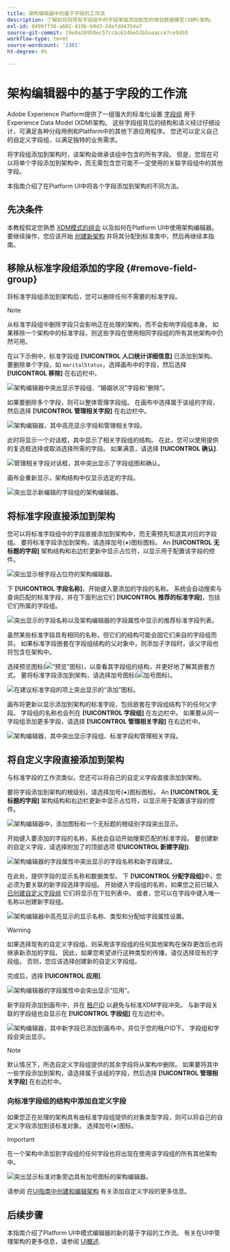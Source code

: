```yaml
---
title: 架构编辑器中的基于字段的工作流
description: 了解如何将现有字段组中的字段单独添加到您的体验数据模型(XDM)架构。
exl-id: 0499ff30-a602-419b-b9d3-2defdd4354a7
source-git-commit: 19e0a26958ec57ccbc614be53b5aaacce7ce9450
workflow-type: tm+mt
source-wordcount: '1301'
ht-degree: 0%

---
```


# 架构编辑器中的基于字段的工作流

Adobe Experience Platform提供了一组强大的标准化设置 [字段组](../schema/composition.md#field-group) 用于Experience Data Model (XDM)架构。 这些字段组背后的结构和语义经过仔细设计，可满足各种分段用例和Platform中的其他下游应用程序。 您还可以定义自己的自定义字段组，以满足独特的业务需求。

将字段组添加到架构时，该架构会继承该组中包含的所有字段。 但是，您现在可以将单个字段添加到架构中，而无需包含您可能不一定使用的关联字段组中的其他字段。

本指南介绍了在Platform UI中将各个字段添加到架构的不同方法。

## 先决条件

本教程假定您熟悉 [XDM模式的组合](../schema/composition.md) 以及如何在Platform UI中使用架构编辑器。 要继续操作，您应该开始 [创建新架构](./resources/schemas.md) 并将其分配到标准类中，然后再继续本指南。

## 移除从标准字段组添加的字段 {#remove-field-group}

将标准字段组添加到架构后，您可以删除任何不需要的标准字段。

>[!NOTE]
>
>从标准字段组中删除字段只会影响正在处理的架构，而不会影响字段组本身。 如果移除一个架构中的标准字段，则这些字段在使用相同字段组的所有其他架构中仍然可用。

在以下示例中，标准字段组 **[!UICONTROL 人口统计详细信息]** 已添加到架构。 要删除单个字段，如 `maritalStatus`，选择画布中的字段，然后选择 **[!UICONTROL 移除]** 在右边栏中。

![架构编辑器中突出显示字段组、“婚姻状况”字段和“删除”。](../images/ui/field-based-workflows/remove-single-field.png)

如果要删除多个字段，则可以整体管理字段组。 在画布中选择属于该组的字段，然后选择 **[!UICONTROL 管理相关字段]** 在右边栏中。

![架构编辑器，其中高亮显示字段和管理相关字段。](../images/ui/field-based-workflows/manage-related-fields.png)

此时将显示一个对话框，其中显示了相关字段组的结构。 在此，您可以使用提供的复选框选择或取消选择所需的字段。 如果满意，请选择 **[!UICONTROL 确认]**.

![管理相关字段对话框，其中突出显示了字段组图和确认。](../images/ui/field-based-workflows/select-fields.png)

画布会重新显示，架构结构中仅显示选定的字段。

![突出显示新编辑的字段组的架构编辑器。](../images/ui/field-based-workflows/fields-added.png)

## 将标准字段直接添加到架构

您可以将标准字段组中的字段直接添加到架构中，而无需预先知道其对应的字段组。 要将标准字段添加到架构，请选择加号(**+**)图标图标。 An **[!UICONTROL 无标题的字段]** 架构结构和右边栏更新中显示占位符，以显示用于配置该字段的控件。

![突出显示根字段占位符的架构编辑器。](../images/ui/field-based-workflows/root-custom-field.png)

下 **[!UICONTROL 字段名称]**，开始键入要添加的字段的名称。 系统会自动搜索与查询匹配的标准字段，并在下面列出它们 **[!UICONTROL 推荐的标准字段]**，包括它们所属的字段组。

![突出显示的字段名称以及架构编辑器的字段属性中显示的推荐标准字段列表。](../images/ui/field-based-workflows/standard-field-search.png)

虽然某些标准字段具有相同的名称，但它们的结构可能会因它们来自的字段组而异。 如果标准字段嵌套在字段组结构的父对象中，则添加子字段时，该父字段也将包含在架构中。

选择预览图标(![“预览”图标](../images/ui/field-based-workflows/preview-icon.png))，以查看其字段组的结构，并更好地了解其嵌套方式。 要将标准字段添加到架构，请选择加号图标(![加号图标](../images/ui/field-based-workflows/add-icon.png))。

![在建议标准字段的项上突出显示的“添加”图标。](../images/ui/field-based-workflows/add-standard-field.png)

画布将更新以显示添加到架构的标准字段，包括嵌套在字段组结构下的任何父字段。 字段组的名称也会列在 **[!UICONTROL 字段组]** 在左边栏中。 如果要从同一字段组添加更多字段，请选择 **[!UICONTROL 管理相关字段]** 在右边栏中。

![架构编辑器，其中突出显示字段组、标准字段和管理相关字段。](../images/ui/field-based-workflows/standard-field-added.png)

## 将自定义字段直接添加到架构

与标准字段的工作流类似，您还可以将自己的自定义字段直接添加到架构。

要将字段添加到架构的根级别，请选择加号(**+**)图标图标。 An **[!UICONTROL 无标题的字段]** 架构结构和右边栏更新中显示占位符，以显示用于配置该字段的控件。

![架构编辑器中，添加图标和一个无标题的根级别字段突出显示。](../images/ui/field-based-workflows/root-custom-field.png)

开始键入要添加的字段的名称，系统会自动开始搜索匹配的标准字段。 要创建新的自定义字段，请选择附加了的顶部选项 **([!UICONTROL 新建字段])**.

![架构编辑器的字段属性中突出显示的字段名称和新字段建议。](../images/ui/field-based-workflows/custom-field-search.png)

在此处，提供字段的显示名称和数据类型。 下 **[!UICONTROL 分配字段组]**&#x200B;中，您必须为要关联的新字段选择字段组。 开始键入字段组的名称，如果您之前已输入 [已创建自定义字段组](./resources/field-groups.md#create) 它们将显示在下拉列表中。 或者，您可以在字段中键入唯一名称以创建新字段组。

![架构编辑器中高亮显示的显示名称、类型和分配给字段属性设置。](../images/ui/field-based-workflows/select-field-group.png)

>[!WARNING]
>
>如果选择现有的自定义字段组，则采用该字段组的任何其他架构在保存更改后也将继承新添加的字段。 因此，如果您希望进行这种类型的传播，请仅选择现有的字段组。 否则，您应该选择创建新的自定义字段组。

完成后，选择 **[!UICONTROL 应用]**.

![架构编辑器的字段属性中会突出显示“应用”。](../images/ui/field-based-workflows/apply-field.png)

新字段将添加到画布中，并在 [租户ID](../api/getting-started.md#know-your-tenant_id) 以避免与标准XDM字段冲突。 与新字段关联的字段组也会显示在 **[!UICONTROL 字段组]** 在左边栏中。

![架构编辑器，其中新字段已添加到画布中，并位于您的租户ID下。 字段组和字段会突出显示。](../images/ui/field-based-workflows/tenantId.png)

>[!NOTE]
>
>默认情况下，所选自定义字段组提供的其余字段将从架构中删除。 如果要将其中一些字段添加到架构，请选择属于该组的字段，然后选择 **[!UICONTROL 管理相关字段]** 在右边栏中。

### 向标准字段组的结构中添加自定义字段

如果您正在处理的架构具有由标准字段组提供的对象类型字段，则可以将自己的自定义字段添加到该标准对象。 选择加号(**+**)图标。

>[!IMPORTANT]
>
>在一个架构中添加到字段组的任何字段也将出现在使用该字段组的所有其他架构中。

![突出显示标准对象旁边具有加号图标的架构编辑器。](../images/ui/field-based-workflows/add-field-to-standard-object.png)

请参阅 [在UI指南中创建和编辑架构](./resources/schemas.md#custom-fields-for-standard-groups) 有关添加自定义字段的更多信息。

## 后续步骤

本指南介绍了Platform UI中模式编辑器的新的基于字段的工作流。 有关在UI中管理架构的更多信息，请参阅 [UI概述](./overview.md).
